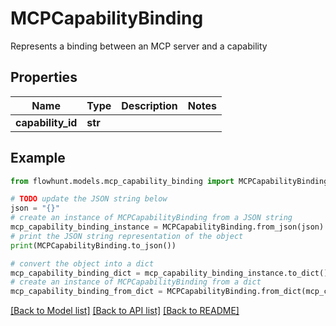 # MCPCapabilityBinding

Represents a binding between an MCP server and a capability

## Properties

Name | Type | Description | Notes
------------ | ------------- | ------------- | -------------
**capability_id** | **str** |  | 

## Example

```python
from flowhunt.models.mcp_capability_binding import MCPCapabilityBinding

# TODO update the JSON string below
json = "{}"
# create an instance of MCPCapabilityBinding from a JSON string
mcp_capability_binding_instance = MCPCapabilityBinding.from_json(json)
# print the JSON string representation of the object
print(MCPCapabilityBinding.to_json())

# convert the object into a dict
mcp_capability_binding_dict = mcp_capability_binding_instance.to_dict()
# create an instance of MCPCapabilityBinding from a dict
mcp_capability_binding_from_dict = MCPCapabilityBinding.from_dict(mcp_capability_binding_dict)
```
[[Back to Model list]](../README.md#documentation-for-models) [[Back to API list]](../README.md#documentation-for-api-endpoints) [[Back to README]](../README.md)


